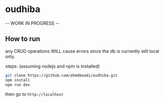 # oudhiba
-- WORK IN PROGRESS --

## How to run
any CRUD operations WILL cause errors since the db is currently still local only.

steps: (assuming nodejs and npm is installed)
```sh
git clone https://github.com/ahmdmoadi/oudhiba.git
npm install
npm run dev
```
then go to `http://localhost`